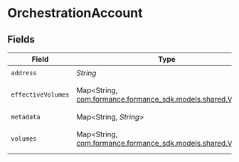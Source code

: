 # OrchestrationAccount


## Fields

| Field                                                                                        | Type                                                                                         | Required                                                                                     | Description                                                                                  | Example                                                                                      |
| -------------------------------------------------------------------------------------------- | -------------------------------------------------------------------------------------------- | -------------------------------------------------------------------------------------------- | -------------------------------------------------------------------------------------------- | -------------------------------------------------------------------------------------------- |
| `address`                                                                                    | *String*                                                                                     | :heavy_check_mark:                                                                           | N/A                                                                                          | users:001                                                                                    |
| `effectiveVolumes`                                                                           | Map<String, [com.formance.formance_sdk.models.shared.Volume](../../models/shared/Volume.md)> | :heavy_minus_sign:                                                                           | N/A                                                                                          | {"USD":{"input":100,"output":10,"balance":90},"EUR":{"input":100,"output":10,"balance":90}}  |
| `metadata`                                                                                   | Map<String, *String*>                                                                        | :heavy_check_mark:                                                                           | N/A                                                                                          | {"admin":"true"}                                                                             |
| `volumes`                                                                                    | Map<String, [com.formance.formance_sdk.models.shared.Volume](../../models/shared/Volume.md)> | :heavy_minus_sign:                                                                           | N/A                                                                                          | {"USD":{"input":100,"output":10,"balance":90},"EUR":{"input":100,"output":10,"balance":90}}  |